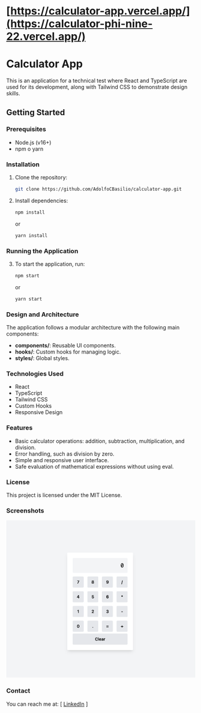 # [https://calculator-app.vercel.app/](https://calculator-phi-nine-22.vercel.app/)

# Calculator App

This is an application for a technical test where React and TypeScript are used for its development, along with Tailwind CSS to demonstrate design skills.

## Getting Started

### Prerequisites

- Node.js (v16+)
- npm o yarn

### Installation

1. Clone the repository:
   ```bash
   git clone https://github.com/AdolfoCBasilio/calculator-app.git

2. Install dependencies:
   ```bash
   npm install
   ```
   or
   ```bash
   yarn install
   ```
### Running the Application

3. To start the application, run:
   ```bash
   npm start
   ```
   or
   ```bash
   yarn start
   ```
### Design and Architecture
The application follows a modular architecture with the following main components:

- **components/**: Reusable UI components.
- **hooks/**: Custom hooks for managing logic.
- **styles/**: Global styles.

### Technologies Used

- React
- TypeScript
- Tailwind CSS
- Custom Hooks
- Responsive Design

### Features

- Basic calculator operations: addition, subtraction, multiplication, and division.
- Error handling, such as division by zero.
- Simple and responsive user interface.
- Safe evaluation of mathematical expressions without using eval.

### License

This project is licensed under the MIT License.

### Screenshots
![screenshot](image.png)

### Contact
You can reach me at: [ [LinkedIn](https://www.linkedin.com/in/adolfocbg/) ]
